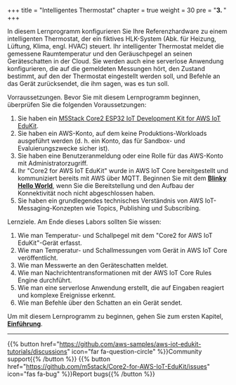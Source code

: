 +++
title = "Intelligentes Thermostat"
chapter = true
weight = 30
pre = "<b>3. </b>"
+++

In diesem Lernprogramm konfigurieren Sie Ihre Referenzhardware zu einem intelligenten Thermostat, der ein fiktives HLK-System (Abk. für Heizung, Lüftung, Klima, engl. HVAC) steuert. Ihr intelligenter Thermostat meldet die gemessene Raumtemperatur und den Geräuschpegel an seinen Geräteschatten in der Cloud. Sie werden auch eine serverlose Anwendung konfigurieren, die auf die gemeldeten Messungen hört, den Zustand bestimmt, auf den der Thermostat eingestellt werden soll, und Befehle an das Gerät zurücksendet, die ihm sagen, was es tun soll.

Vorraussetzungen. Bevor Sie mit diesem Lernprogramm beginnen, überprüfen Sie die folgenden Voraussetzungen:

1. Sie haben ein [M5Stack Core2 ESP32 IoT Development Kit for AWS IoT EduKit](https://www.amazon.com/dp/B08NP5LVFH).
2. Sie haben ein AWS-Konto, auf dem keine Produktions-Workloads ausgeführt werden (d. h. ein Konto, das für Sandbox- und Evaluierungszwecke sicher ist).
3. Sie haben eine Benutzeranmeldung oder eine Rolle für das AWS-Konto mit Administratorzugriff.
4. Ihr "Core2 for AWS IoT EduKit" wurde in AWS IoT Core bereitgestellt und kommuniziert bereits mit AWS über MQTT. Beginnen Sie mit dem [**Blinky Hello World**](/de/blinky-hello-world.html), wenn Sie die Bereitstellung und den Aufbau der Konnektivität noch nicht abgeschlossen haben.
5. Sie haben ein grundlegendes technisches Verständnis von AWS IoT-Messaging-Konzepten wie Topics, Publishing und Subscribing.

Lernziele. Am Ende dieses Labors sollten Sie wissen:

1. Wie man Temperatur- und Schallpegel mit dem "Core2 for AWS IoT EduKit"-Gerät erfasst.
2. Wie man Temperatur- und Schallmessungen vom Gerät in AWS IoT Core veröffentlicht.
3. Wie man Messwerte an den Geräteschatten meldet.
4. Wie man Nachrichtentransformationen mit der AWS IoT Core Rules Engine durchführt.
5. Wie man eine serverlose Anwendung erstellt, die auf Eingaben reagiert und komplexe Ereignisse erkennt.
6. Wie man Befehle über den Schatten an ein Gerät sendet.

Um mit diesem Lernprogramm zu beginnen, gehen Sie zum ersten Kapitel, [**Einführung**](/de/smart-thermostat/introduction.html).

---
{{% button href="https://github.com/aws-samples/aws-iot-edukit-tutorials/discussions" icon="far fa-question-circle" %}}Community support{{% /button %}} {{% button href="https://github.com/m5stack/Core2-for-AWS-IoT-EduKit/issues" icon="fas fa-bug" %}}Report bugs{{% /button %}}
